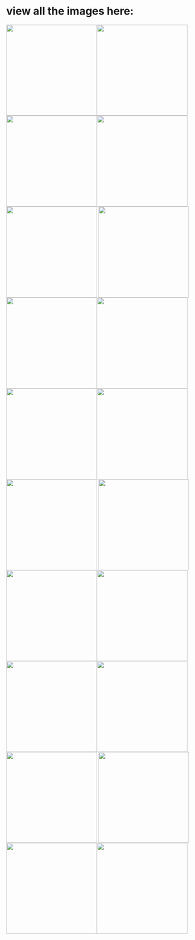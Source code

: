 # view all the images here:

<img align="center" width="240" src="https://raw.githubusercontent.com/jbrdge/Visualizations/master/Python/KNearestNeighbor/Figure_1-1.png"><img align="center" width="240" src="https://raw.githubusercontent.com/jbrdge/Visualizations/master/Python/KNearestNeighbor/Figure_1-12.png">
<img align="center" width="240" src="https://raw.githubusercontent.com/jbrdge/Visualizations/master/Python/KNearestNeighbor/Figure_1-13.png"><img align="center" width="240" src="https://raw.githubusercontent.com/jbrdge/Visualizations/master/Python/KNearestNeighbor/Figure_1-14.png"><img align="center" width="240" src="https://raw.githubusercontent.com/jbrdge/Visualizations/master/Python/KNearestNeighbor/Figure_1-16.png">
<img align="center" width="240" src="https://raw.githubusercontent.com/jbrdge/Visualizations/master/Python/KNearestNeighbor/Figure_1-17.png"><img align="center" width="240" src="https://raw.githubusercontent.com/jbrdge/Visualizations/master/Python/KNearestNeighbor/Figure_1-3.png"><img align="center" width="240" src="https://raw.githubusercontent.com/jbrdge/Visualizations/master/Python/KNearestNeighbor/Figure_1-6.png">
<img align="center" width="240" src="https://raw.githubusercontent.com/jbrdge/Visualizations/master/Python/KNearestNeighbor/Figure_1-1.png"><img align="center" width="240" src="https://raw.githubusercontent.com/jbrdge/Visualizations/master/Python/KNearestNeighbor/Figure_1-7.png"><img align="center" width="240" src="https://raw.githubusercontent.com/jbrdge/Visualizations/master/Python/KNearestNeighbor/Figure_1-8.png">
<img align="center" width="240" src="https://raw.githubusercontent.com/jbrdge/Visualizations/master/Python/KNearestNeighbor/Figure_1-9.png"><img align="center" width="240" src="https://raw.githubusercontent.com/jbrdge/Visualizations/master/Python/KNearestNeighbor/Figure_2-1.png"><img align="center" width="240" src="https://raw.githubusercontent.com/jbrdge/Visualizations/master/Python/KNearestNeighbor/Figure_2.png">
<img align="center" width="240" src="https://raw.githubusercontent.com/jbrdge/Visualizations/master/Python/KNearestNeighbor/KNearestNeighbor.png"><img align="center" width="240" src="https://raw.githubusercontent.com/jbrdge/Visualizations/master/Python/KNearestNeighbor/foo-90.png"><img align="center" width="240" src="https://raw.githubusercontent.com/jbrdge/Visualizations/master/Python/KNearestNeighbor/foo14.png">
<img align="center" width="240" src="https://raw.githubusercontent.com/jbrdge/Visualizations/master/Python/KNearestNeighbor/foo15.png"><img align="center" width="240" src="https://raw.githubusercontent.com/jbrdge/Visualizations/master/Python/KNearestNeighbor/foo19.png"><img align="center" width="240" src="https://raw.githubusercontent.com/jbrdge/Visualizations/master/Python/KNearestNeighbor/terrain07-01.png">